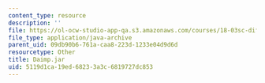 ```yaml
---
content_type: resource
description: ''
file: https://ol-ocw-studio-app-qa.s3.amazonaws.com/courses/18-03sc-differential-equations-fall-2011/5119d1ca19ed68233a3c6819727dc853_Daimp.jar
file_type: application/java-archive
parent_uid: 09db90b6-761a-caa8-223d-1233e04d9d6d
resourcetype: Other
title: Daimp.jar
uid: 5119d1ca-19ed-6823-3a3c-6819727dc853
---
```

